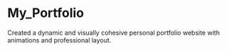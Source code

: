 # My_Portfolio
Created a dynamic and visually cohesive personal portfolio website with animations and professional layout.
